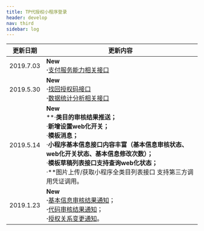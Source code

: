 ```yaml
---
title: TP代授权小程序登录
header: develop
nav: third
sidebar: log
---
```



|更新日期| 更新内容|
|-----|-----|
|2019.7.03 | **New**<br/>**·**<a href="http://smartprogram.baidu.com/docs/develop/third/paymentservice/">支付服务能力相关接口</a> |
|2019.5.30 | **New**<br>**·**<a href="http://smartprogram.baidu.com/docs/develop/third/pro/">找回授权码接口</a><br>**·**<a href="http://smartprogram.baidu.com/docs/develop/third/datastatistics/">数据统计分析相关接口</a> |
|2019.5.14	| **New** <br> **·**类目的审核结果推送； <br>**·**新增设置web化开关；<br>**·**模板消息；<br>**·**小程序基本信息接口内容丰富（基本信息审核状态、web化开关状态、基本信息修改次数）；<br>**·**模板草稿列表接口支持查询web化状态；<br>**·**图片上传/获取小程序全类目列表接口 支持第三方调用凭证调用。|
|2019.1.23 | **New** <br> **·**<a href="http://smartprogram.baidu.com/docs/develop/third/info/#基本信息审核结果通知">基本信息审核结果通知</a>；<br>**·**<a href="http://smartprogram.baidu.com/docs/develop/third/apppage/#代码审核结果通知">代码审核结果通知</a>；<br>**·**<a href="http://smartprogram.baidu.com/docs/develop/third/pro/">授权关系变更通知</a>。|

